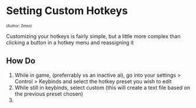 # Setting Custom Hotkeys
<sup><sup>(Author: Zeteo)</sup></sup>

Customizing your hotkeys is fairly simple, but a little more complex than clicking a button in a hotkey menu and reassigning it

## How Do

1. While in game, (preferrably vs an inactive ai), go into your settings > Control > Keybinds and select the hotkey preset you wish to edit
2. While still in keybinds, select custom (this will create a text file based on the previous preset chosen)
3. 
